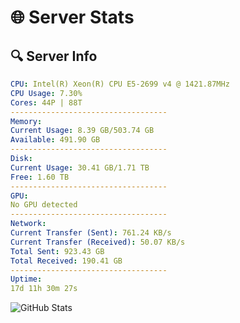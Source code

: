 # 🌐 Server Stats
## 🔍 Server Info
```yaml
CPU: Intel(R) Xeon(R) CPU E5-2699 v4 @ 1421.87MHz
CPU Usage: 7.30%
Cores: 44P | 88T
-----------------------------------
Memory:
Current Usage: 8.39 GB/503.74 GB
Available: 491.90 GB
-----------------------------------
Disk:
Current Usage: 30.41 GB/1.71 TB
Free: 1.60 TB
-----------------------------------
GPU:
No GPU detected
-----------------------------------
Network:
Current Transfer (Sent): 761.24 KB/s
Current Transfer (Received): 50.07 KB/s
Total Sent: 923.43 GB
Total Received: 190.41 GB
-----------------------------------
Uptime:
17d 11h 30m 27s
```
![GitHub Stats](https://img.shields.io/badge/Updated-2025-05-07_04:39:15-blue)